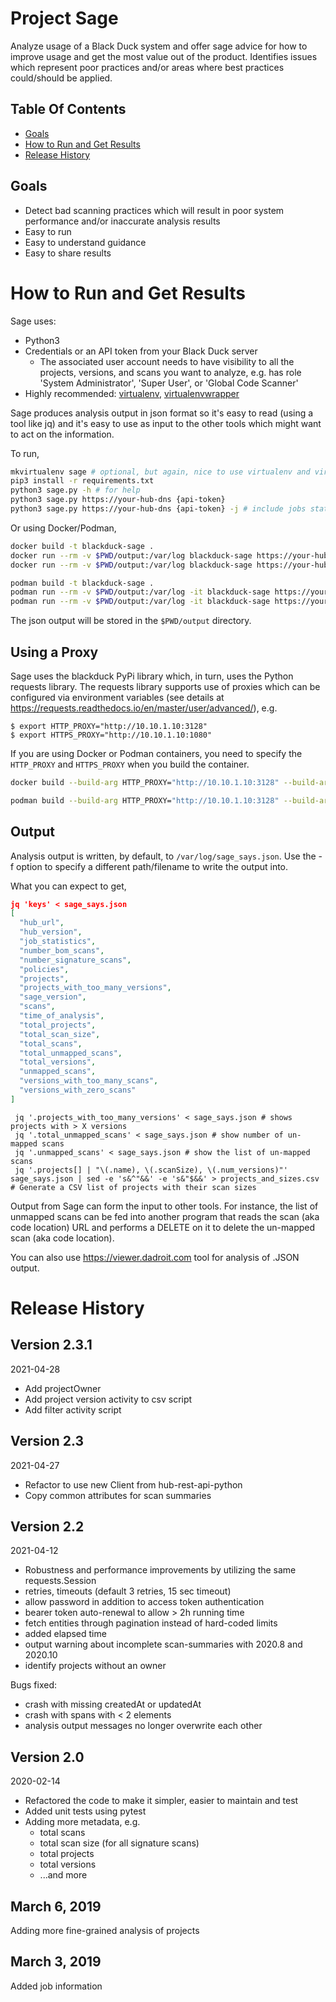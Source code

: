 # Project Sage

Analyze usage of a Black Duck system and offer sage advice for how to improve usage and get the most value out of the product. Identifies issues which represent poor practices and/or areas where best practices could/should be applied.

## Table Of Contents

- [Goals](#goals)
- [How to Run and Get Results](#run)
- [Release History](#release-history)

## Goals <a name="goals"/>

* Detect bad scanning practices which will result in poor system performance and/or inaccurate analysis results
* Easy to run
* Easy to understand guidance
* Easy to share results

# How to Run and Get Results <a name="run" />

Sage uses:

- Python3
- Credentials or an API token from your Black Duck server
  - The associated user account needs to have visibility to all the projects, versions, and scans you want to analyze, e.g. has role 'System Administrator', 'Super User', or 'Global Code Scanner'
- Highly recommended: [virtualenv](https://virtualenv.pypa.io/en/latest/), [virtualenvwrapper](https://virtualenvwrapper.readthedocs.io/en/latest/)

Sage produces analysis output in json format so it's easy to read (using a tool like jq) and it's easy to use as input to the other tools which might want to act on the information.

To run,

```bash
mkvirtualenv sage # optional, but again, nice to use virtualenv and virtualenvwrapper
pip3 install -r requirements.txt
python3 sage.py -h # for help
python3 sage.py https://your-hub-dns {api-token}
python3 sage.py https://your-hub-dns {api-token} -j # include jobs statistics
```

Or using Docker/Podman,

```bash
docker build -t blackduck-sage .
docker run --rm -v $PWD/output:/var/log blackduck-sage https://your-hub-dns {api-token}
docker run --rm -v $PWD/output:/var/log blackduck-sage https://your-hub-dns {api-token} -j # include job statistics
```

```bash
podman build -t blackduck-sage .
podman run --rm -v $PWD/output:/var/log -it blackduck-sage https://your-hub-dns {api-token}
podman run --rm -v $PWD/output:/var/log -it blackduck-sage https://your-hub-dns {api-token} -j # include job statistics
```

The json output will be stored in the `$PWD/output` directory. 

## Using a Proxy

Sage uses the blackduck PyPi library which, in turn, uses the Python requests library. The requests library supports use of proxies which can be configured via environment variables (see details at https://requests.readthedocs.io/en/master/user/advanced/), e.g.

```
$ export HTTP_PROXY="http://10.10.1.10:3128"
$ export HTTPS_PROXY="http://10.10.1.10:1080"
```

If you are using Docker or Podman containers, you need to specify the `HTTP_PROXY` and `HTTPS_PROXY` when you build the container.

```bash
docker build --build-arg HTTP_PROXY="http://10.10.1.10:3128" --build-arg HTTPS_PROXY="http://10.10.1.10:1080" -t blackduck-sage .
```

```bash
podman build --build-arg HTTP_PROXY="http://10.10.1.10:3128" --build-arg HTTPS_PROXY="http://10.10.1.10:1080" -t blackduck-sage .
```

## Output

Analysis output is written, by default, to `/var/log/sage_says.json`. Use the -f option to specify a different path/filename to write the output into.

What you can expect to get,

```json
jq 'keys' < sage_says.json
[
  "hub_url",
  "hub_version",
  "job_statistics",
  "number_bom_scans",
  "number_signature_scans",
  "policies",
  "projects",
  "projects_with_too_many_versions",
  "sage_version",
  "scans",
  "time_of_analysis",
  "total_projects",
  "total_scan_size",
  "total_scans",
  "total_unmapped_scans",
  "total_versions",
  "unmapped_scans",
  "versions_with_too_many_scans",
  "versions_with_zero_scans"
]
```

```
 jq '.projects_with_too_many_versions' < sage_says.json # shows projects with > X versions
 jq '.total_unmapped_scans' < sage_says.json # show number of un-mapped scans
 jq '.unmapped_scans' < sage_says.json # show the list of un-mapped scans
 jq '.projects[] | "\(.name), \(.scanSize), \(.num_versions)"' sage_says.json | sed -e 's&^"&&' -e 's&"$&&' > projects_and_sizes.csv # Generate a CSV list of projects with their scan sizes
```

Output from Sage can form the input to other tools. For instance, the list of unmapped scans can be fed into another program that reads the scan (aka code location) URL and performs a DELETE on it to delete the un-mapped scan (aka code location).

You can also use https://viewer.dadroit.com tool for analysis of .JSON output.

# Release History <a name=release-history />

## Version 2.3.1
2021-04-28

- Add projectOwner
- Add project version activity to csv script
- Add filter activity script

## Version 2.3
2021-04-27

- Refactor to use new Client from hub-rest-api-python
- Copy common attributes for scan summaries

## Version 2.2
2021-04-12

- Robustness and performance improvements by utilizing the same requests.Session
- retries, timeouts (default 3 retries, 15 sec timeout)
- allow password in addition to access token authentication
- bearer token auto-renewal to allow > 2h running time
- fetch entities through pagination instead of hard-coded limits
- added elapsed time
- output warning about incomplete scan-summaries with 2020.8 and 2020.10
- identify projects without an owner

Bugs fixed:
- crash with missing createdAt or updatedAt
- crash with spans with < 2 elements
- analysis output messages no longer overwrite each other


## Version 2.0
2020-02-14

- Refactored the code to make it simpler, easier to maintain and test
- Added unit tests using pytest
- Adding more metadata, e.g.
  - total scans
  - total scan size (for all signature scans)
  - total projects
  - total versions
  - ...and more

## March 6, 2019

Adding more fine-grained analysis of projects

## March 3, 2019

Added job information
